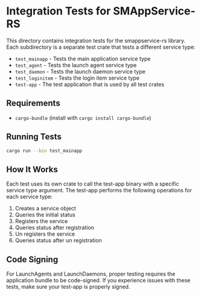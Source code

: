 # Integration Tests for SMAppService-RS

This directory contains integration tests for the smappservice-rs library. Each subdirectory is a separate test crate that tests a different service type:

- `test_mainapp` - Tests the main application service type
- `test_agent` - Tests the launch agent service type
- `test_daemon` - Tests the launch daemon service type
- `test_loginitem` - Tests the login item service type
- `test-app` - The test application that is used by all test crates

## Requirements

- `cargo-bundle` (install with `cargo install cargo-bundle`)

## Running Tests

```bash
cargo run --bin test_mainapp
```

## How It Works

Each test uses its own crate to call the test-app binary with a specific service type argument. The test-app performs the following operations for each service type:

1. Creates a service object
2. Queries the initial status
3. Registers the service
4. Queries status after registration
5. Un registers the service
6. Queries status after un registration

## Code Signing

For LaunchAgents and LaunchDaemons, proper testing requires the application bundle to be code-signed. If you experience issues with these tests, make sure your test-app is properly signed.